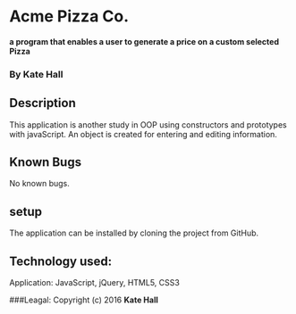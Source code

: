 # Acme Pizza Co.

#### a program that enables a user to generate a price on a custom selected Pizza

### By Kate Hall

## Description
This application is another study in OOP using constructors and prototypes with javaScript. An object is created for entering and editing information.

## Known Bugs
No known bugs.


## setup
The application can be installed by cloning the project from GitHub.

## Technology used:
Application: JavaScript, jQuery, HTML5, CSS3

###Leagal:
Copyright (c) 2016 **Kate Hall**
